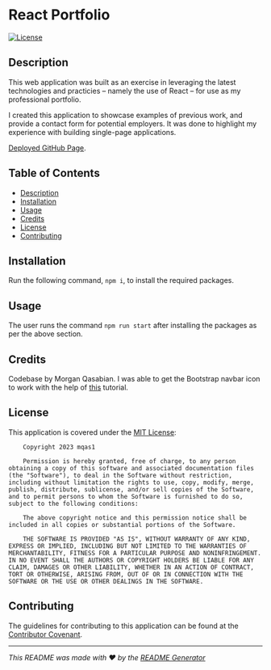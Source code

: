 # React Portfolio

[![License](https://img.shields.io/badge/License-MIT-yellow.svg)](https://opensource.org/licenses/MIT)

## Description

This web application was built as an exercise in leveraging the latest technologies and practicies – namely the use of React – for use as my professional portfolio.

I created this application to showcase examples of previous work, and provide a contact form for potential employers. It was done to highlight my experience with building single-page applications.

[Deployed GitHub Page](https://mqas1.github.io/react-portfolio).
  
## Table of Contents
  
- [Description](#description)
- [Installation](#installation)
- [Usage](#usage)
- [Credits](#credits)
- [License](#license)
- [Contributing](#contributing)
  
## Installation
  
Run the following command, ```npm i```, to install the required packages.

## Usage
  
The user runs the command ```npm run start``` after installing the packages as per the above section. 

## Credits

Codebase by Morgan Qasabian. I was able to get the Bootstrap navbar icon to work with the help of [this](https://johnotu.medium.com/how-to-toggle-bootstrap-navbar-collapse-button-in-react-without-jquery-1d5c2fb0751c) tutorial.
  
## License
This application is covered under the [MIT License](https://opensource.org/licenses/MIT):
        
        Copyright 2023 mqas1

        Permission is hereby granted, free of charge, to any person obtaining a copy of this software and associated documentation files (the "Software"), to deal in the Software without restriction, including without limitation the rights to use, copy, modify, merge, publish, distribute, sublicense, and/or sell copies of the Software, and to permit persons to whom the Software is furnished to do so, subject to the following conditions:
        
        The above copyright notice and this permission notice shall be included in all copies or substantial portions of the Software.
        
        THE SOFTWARE IS PROVIDED "AS IS", WITHOUT WARRANTY OF ANY KIND, EXPRESS OR IMPLIED, INCLUDING BUT NOT LIMITED TO THE WARRANTIES OF MERCHANTABILITY, FITNESS FOR A PARTICULAR PURPOSE AND NONINFRINGEMENT. IN NO EVENT SHALL THE AUTHORS OR COPYRIGHT HOLDERS BE LIABLE FOR ANY CLAIM, DAMAGES OR OTHER LIABILITY, WHETHER IN AN ACTION OF CONTRACT, TORT OR OTHERWISE, ARISING FROM, OUT OF OR IN CONNECTION WITH THE SOFTWARE OR THE USE OR OTHER DEALINGS IN THE SOFTWARE.
         
## Contributing
  
The guidelines for contributing to this application can be found at the [Contributor Covenant](https://www.contributor-covenant.org/).

---
  
*This README was made with ❤️ by the [README Generator](https://github.com/mqas1/readme-generator)*

